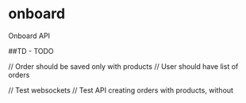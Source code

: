 # onboard
Onboard API

##TD - TODO

// Order should be saved only with products
// User should have list of orders

// Test websockets
// Test API creating orders with products, without
